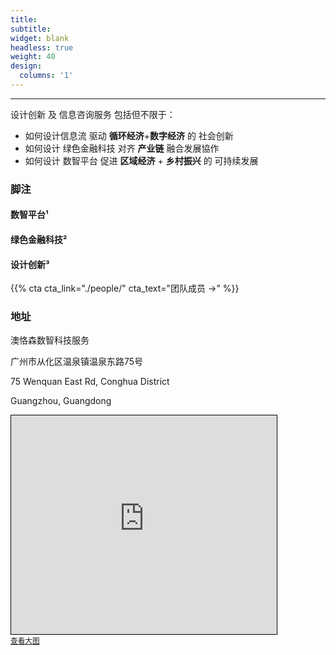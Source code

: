 ```yaml
---
title:
subtitle:
widget: blank
headless: true
weight: 40
design:
  columns: '1'
---
```


-----
设计创新  及  信息咨询服务 包括但不限于：

*  如何设计<span class="highlight-container highlight-fushia"><span class="highlight">信息流</span></span> 驱动  **循环经济**+**数字经济** 的 社会创新
*  如何设计 <span class="highlight-container highlight-green"><span class="highlight"> 绿色金融科技</span></span> 对齐  **产业链** 融合发展協作
*  如何设计<span class="highlight-container highlight-yellow"><span class="highlight"> 数智平台</span></span> 促进 **区域经济** + **乡村振兴** 的 可持续发展

### 脚注

#### 数智平台¹

#### 绿色金融科技²

#### 设计创新³

{{% cta cta_link="./people/" cta_text="团队成员 →" %}}


### 地址

澳恪森数智科技服务

广州市从化区温泉镇温泉东路75号

75 Wenquan East Rd, Conghua District

Guangzhou, Guangdong


<iframe width="425" height="350" frameborder="0" scrolling="no" marginheight="0" marginwidth="0" src="https://www.openstreetmap.org/export/embed.html?bbox=113.6466121673584%2C23.64072064356766%2C113.6563003063202%2C23.6464603326956&amp;layer=hot&amp;marker=23.64359046633303%2C113.65146081346836" style="border: 1px solid black"></iframe><br/><small><a href="https://www.openstreetmap.org/?mlat=23.64359&amp;mlon=113.65146#map=17/23.64359/113.65146&amp;layers=HN">查看大图</a></small>

